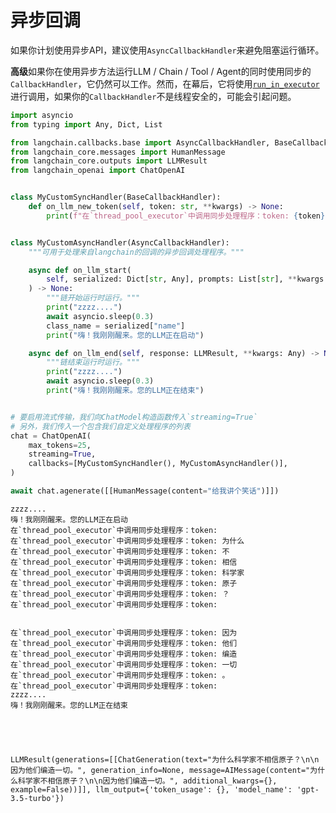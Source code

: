 # 异步回调

如果你计划使用异步API，建议使用`AsyncCallbackHandler`来避免阻塞运行循环。

**高级**如果你在使用异步方法运行LLM / Chain / Tool / Agent的同时使用同步的`CallbackHandler`，它仍然可以工作。然而，在幕后，它将使用[`run_in_executor`](https://docs.python.org/3/library/asyncio-eventloop.html#asyncio.loop.run_in_executor)进行调用，如果你的`CallbackHandler`不是线程安全的，可能会引起问题。

```python
import asyncio
from typing import Any, Dict, List

from langchain.callbacks.base import AsyncCallbackHandler, BaseCallbackHandler
from langchain_core.messages import HumanMessage
from langchain_core.outputs import LLMResult
from langchain_openai import ChatOpenAI


class MyCustomSyncHandler(BaseCallbackHandler):
    def on_llm_new_token(self, token: str, **kwargs) -> None:
        print(f"在`thread_pool_executor`中调用同步处理程序：token: {token}")


class MyCustomAsyncHandler(AsyncCallbackHandler):
    """可用于处理来自langchain的回调的异步回调处理程序。"""

    async def on_llm_start(
        self, serialized: Dict[str, Any], prompts: List[str], **kwargs: Any
    ) -> None:
        """链开始运行时运行。"""
        print("zzzz....")
        await asyncio.sleep(0.3)
        class_name = serialized["name"]
        print("嗨！我刚刚醒来。您的LLM正在启动")

    async def on_llm_end(self, response: LLMResult, **kwargs: Any) -> None:
        """链结束运行时运行。"""
        print("zzzz....")
        await asyncio.sleep(0.3)
        print("嗨！我刚刚醒来。您的LLM正在结束")


# 要启用流式传输，我们向ChatModel构造函数传入`streaming=True`
# 另外，我们传入一个包含我们自定义处理程序的列表
chat = ChatOpenAI(
    max_tokens=25,
    streaming=True,
    callbacks=[MyCustomSyncHandler(), MyCustomAsyncHandler()],
)

await chat.agenerate([[HumanMessage(content="给我讲个笑话")]])
```

    zzzz....
    嗨！我刚刚醒来。您的LLM正在启动
    在`thread_pool_executor`中调用同步处理程序：token: 
    在`thread_pool_executor`中调用同步处理程序：token: 为什么
    在`thread_pool_executor`中调用同步处理程序：token: 不
    在`thread_pool_executor`中调用同步处理程序：token: 相信
    在`thread_pool_executor`中调用同步处理程序：token: 科学家
    在`thread_pool_executor`中调用同步处理程序：token: 原子
    在`thread_pool_executor`中调用同步处理程序：token: ？
    在`thread_pool_executor`中调用同步处理程序：token:  
    
    
    在`thread_pool_executor`中调用同步处理程序：token: 因为
    在`thread_pool_executor`中调用同步处理程序：token: 他们
    在`thread_pool_executor`中调用同步处理程序：token: 编造
    在`thread_pool_executor`中调用同步处理程序：token: 一切
    在`thread_pool_executor`中调用同步处理程序：token: 。
    在`thread_pool_executor`中调用同步处理程序：token: 
    zzzz....
    嗨！我刚刚醒来。您的LLM正在结束
    




    LLMResult(generations=[[ChatGeneration(text="为什么科学家不相信原子？\n\n因为他们编造一切。", generation_info=None, message=AIMessage(content="为什么科学家不相信原子？\n\n因为他们编造一切。", additional_kwargs={}, example=False))]], llm_output={'token_usage': {}, 'model_name': 'gpt-3.5-turbo'})




```python

```